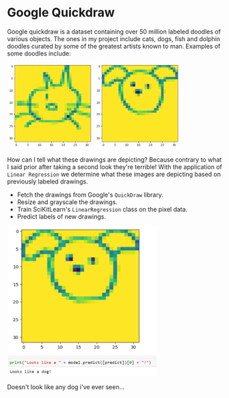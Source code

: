 # Google Quickdraw

Google quickdraw is a dataset containing over 50 million labeled doodles of various objects. The ones in my project include cats, dogs, fish and dolphin doodles curated by some of the greatest artists known to man. Examples of some doodles include:

<img src="./cat.png" width=200 height=200></img>
<img src="./dog.png" width=200 height=200></img>

How can I tell what these drawings are depicting? Because contrary to what I said prior after taking a second look they're terrible! With the application of ```Linear Regression``` we determine what these images are depicting based on previously labeled drawings.

* Fetch the drawings from Google's ```QuickDraw``` library.
* Resize and grayscale the drawings.
* Train SciKitLearn's ```LinearRegression``` class on the pixel data.
* Predict labels of new drawings.

<img src="./dog_prediction.png" width=350 height=350></img>

Doesn't look like any dog i've ever seen...
